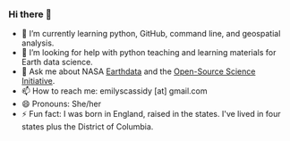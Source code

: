 ### Hi there 👋

- 🌱 I’m currently learning python, GitHub, command line, and geospatial analysis.
- 🤔 I’m looking for help with python teaching and learning materials for Earth data science.
- 💬 Ask me about NASA [Earthdata](https://earthdata.nasa.gov) and the [Open-Source Science Initiative](https://science.nasa.gov/open-science).
- 📫 How to reach me: emilyscassidy [at] gmail.com
- 😄 Pronouns: She/her
- ⚡ Fun fact: I was born in England, raised in the states. I've lived in four states plus the District of Columbia. 
